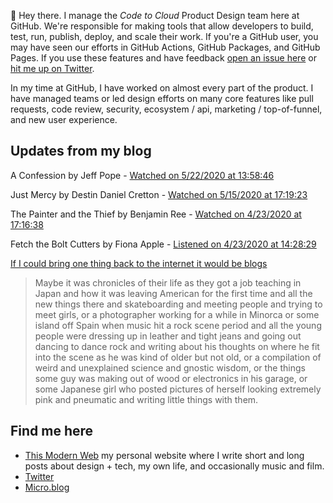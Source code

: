 👋 Hey there. I manage the _Code to Cloud_ Product Design team here at GitHub. We're responsible for making tools that allow developers to build, test, run, publish, deploy, and scale their work. If you're a GitHub user, you may have seen our efforts in GitHub Actions, GitHub Packages, and GitHub Pages. If you use these features and have feedback [open an issue here](https://github.com/pmarsceill/pmarsceill/issues/new) or [hit me up on Twitter](https://twitter.com/pmarsceill).

In my time at GitHub, I have worked on almost every part of the product. I have managed teams or led design efforts on many core features like pull requests, code review, security, ecosystem / api, marketing / top-of-funnel, and new user experience.

## Updates from my blog

<!--START_SECTION:feed-->
<p>A Confession by Jeff Pope - <a href="https://thismodernweb.com/inbox/#a confession-undefined-undefined-">
                          Watched on 5/22/2020 at 13:58:46</a></p>
<p>Just Mercy by Destin Daniel Cretton - <a href="https://thismodernweb.com/inbox/#just mercy-undefined-undefined-">
                          Watched on 5/15/2020 at 17:19:23</a></p>
<p>The Painter and the Thief by Benjamin Ree - <a href="https://thismodernweb.com/inbox/#the painter and the thief-undefined-undefined-">
                          Watched on 4/23/2020 at 17:16:38</a></p>
<p>Fetch the Bolt Cutters by Fiona Apple - <a href="https://thismodernweb.com/inbox/#fetch the bolt cutters-undefined-undefined-">
                          Listened on 4/23/2020 at 14:28:29</a></p>
<p class="css-56tzch"><a href="http://tttthis.com/blog/if-i-could-bring-one-thing-back-to-the-internet-it-would-be-blogs?ref=thismodernweb.com" class="css-t8fagw">If I could bring one thing back to the internet it would be blogs</a></p><blockquote class="css-1bfyh5s"><p class="css-56tzch">Maybe it was chronicles of their life as they got a job teaching in Japan and how it was leaving American for the first time and all the new things there and skateboarding and meeting people and trying to meet girls, or a photographer working for a while in Minorca or some island off Spain when music hit a rock scene period and all the young people were dressing up in leather and tight jeans and going out dancing to dance rock and writing about his thoughts on where he fit into the scene as he was kind of older but not old, or a compilation of weird and unexplained science and gnostic wisdom, or the things some guy was making out of wood or electronics in his garage, or some Japanese girl who posted pictures of herself looking extremely pink and pneumatic and writing little things with them.</p></blockquote>
<!--END_SECTION:feed-->

## Find me here

- [This Modern Web](https://thismodernweb.com) my personal website where I write short and long posts about design + tech, my own life, and occasionally music and film.
- [Twitter](https://twitter.com/pmarsceill)
- [Micro.blog](https://micro.blog/pmarsceill)

